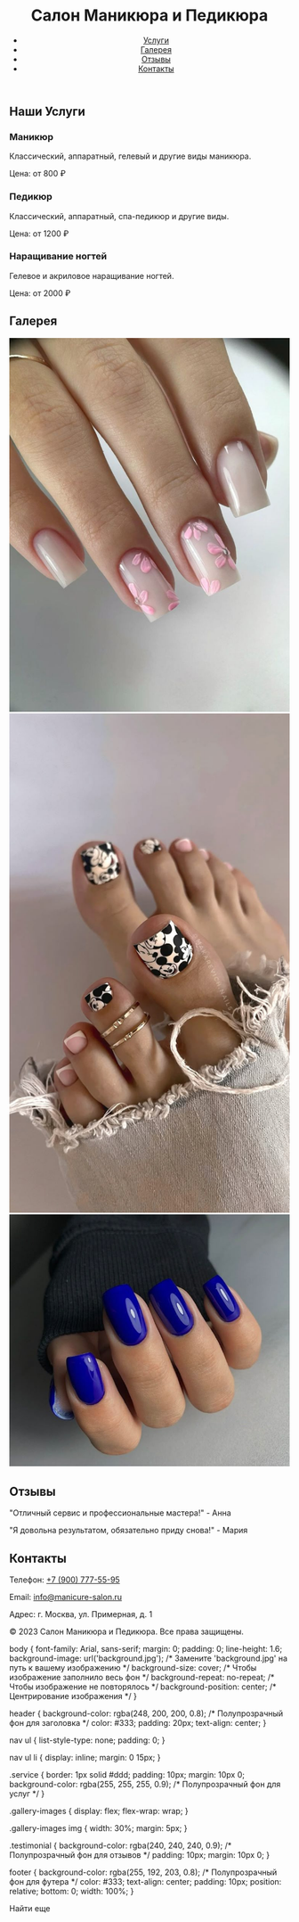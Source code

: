 <html lang="ru">
<head>
    <meta charset="UTF-8">
    <meta name="viewport" content="width=device-width, initial-scale=1.0">
    <title>Салон Маникюра и Педикюра</title>
    <link rel="stylesheet" href="styles.css">
    <link rel="stylesheet" href="https://cdnjs.cloudflare.com/ajax/libs/font-awesome/5.15.4/css/all.min.css">
</head>
<body>
    <header>
        <h1>Салон Маникюра и Педикюра</h1>
        <nav>
            <ul>
                <li><a href="#services">Услуги</a></li>
                <li><a href="#gallery">Галерея</a></li>
                <li><a href="#testimonials">Отзывы</a></li>
                <li><a href="#contact">Контакты</a></li>
            </ul>
        </nav>
    </header>
    <main>
        <section id="services">
            <h2>Наши Услуги</h2>
            <div class="service">
                <h3>Маникюр</h3>
                <p>Классический, аппаратный, гелевый и другие виды маникюра.</p>
                <p>Цена: от 800 ₽</p>
            </div>
            <div class="service">
                <h3>Педикюр</h3>
                <p>Классический, аппаратный, спа-педикюр и другие виды.</p>
                <p>Цена: от 1200 ₽</p>
            </div>
            <div class="service">
                <h3>Наращивание ногтей</h3>
                <p>Гелевое и акриловое наращивание ногтей.</p>
                <p>Цена: от 2000 ₽</p>
            </div>
        </section>
        <section id="gallery">
            <h2>Галерея</h2>
            <div class="gallery-images">
                <img src="маникюр.jpg" alt="Маникюр">
                <img src="педекюр.jpg" alt="Педикюр">
                <img src="Маникюр 2.jpg" alt="Дизайн ногтей">
                <!-- Добавьте больше изображений здесь -->
            </div>
        </section>
        <section id="testimonials">
            <h2>Отзывы</h2>
            <div class="testimonial">
                <p>"Отличный сервис и профессиональные мастера!" - Анна</p>
            </div>
            <div class="testimonial">
                <p>"Я довольна результатом, обязательно приду снова!" - Мария</p>
            </div>
            <!-- Добавьте больше отзывов здесь -->
        </section>
        <section id="contact">
            <h2>Контакты</h2>
            <p>Телефон: <a href="tel:+79000000000">+7 (900) 777-55-95</a></p>
            <p>Email: <a href="mailto:info@manicure-salon.ru">info@manicure-salon.ru</a></p>
            <p>Адрес: г. Москва, ул. Примерная, д. 1</p>
        </section>
    </main>
    <footer>
        <p>© 2023 Салон Маникюра и Педикюра. Все права защищены.</p>
        <div class="socials">
            <a href="#"><i class="fab fa-facebook-f"></i></a>
            <a href="#"><i class="fab fa-instagram"></i></a>
            <a href="#"><i class="fab fa-vk"></i></a>
        </div>
    </footer>
    <script src="script.js"></script>
</body>
</html>
body {
    font-family: Arial, sans-serif;
    margin: 0;
    padding: 0;
    line-height: 1.6;
    background-image: url('background.jpg'); /* Замените 'background.jpg' на путь к вашему изображению */
    background-size: cover; /* Чтобы изображение заполнило весь фон */
    background-repeat: no-repeat; /* Чтобы изображение не повторялось */
    background-position: center; /* Центрирование изображения */
}

header {
    background-color: rgba(248, 200, 200, 0.8); /* Полупрозрачный фон для заголовка */
    color: #333;
    padding: 20px;
    text-align: center;
}

nav ul {
    list-style-type: none;
    padding: 0;
}

nav ul li {
    display: inline;
    margin: 0 15px;
}

.service {
    border: 1px solid #ddd;
    padding: 10px;
    margin: 10px 0;
    background-color: rgba(255, 255, 255, 0.9); /* Полупрозрачный фон для услуг */
}

.gallery-images {
    display: flex;
    flex-wrap: wrap;
}

.gallery-images img {
    width: 30%;
    margin: 5px;
}

.testimonial {
    background-color: rgba(240, 240, 240, 0.9); /* Полупрозрачный фон для отзывов */
    padding: 10px;
    margin: 10px 0;
}

footer {
    background-color: rgba(255, 192, 203, 0.8); /* Полупрозрачный фон для футера */
    color: #333;
    text-align: center;
    padding: 10px;
    position: relative;
    bottom: 0;
    width: 100%;
}

Найти еще
